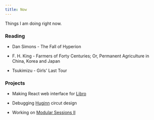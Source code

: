 ```yaml
---
title: Now
---
```


Things I am doing right now.

### Reading

* Dan Simons - The Fall of Hyperion

* F. H. King - Farmers of Forty Centuries; Or, Permanent Agriculture in China, Korea and Japan

* Tsukimizu - Girls' Last Tour

### Projects

* Making React web interface for [Libro](/soft/libro)

* Debugging [Huginn](/things/huginn) circut design

* Working on [Modular Sessions II](/music/modular-sessions-ii)